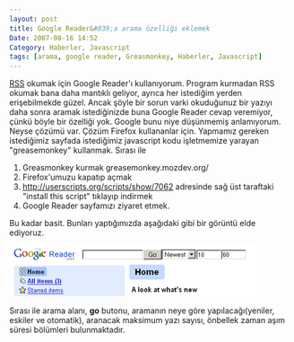 ```yaml
---
layout: post
title: Google Reader&#039;a arama özelliği eklemek
Date: 2007-08-16 14:52
Category: Haberler, Javascript
tags: [arama, google reader, Greasmonkey, Haberler, Javascript]
---
```


[RSS][] okumak için Google Reader'ı kullanıyorum. Program kurmadan RSS
okumak bana daha mantıklı geliyor, ayrıca her istediğim yerden
erişebilmekde güzel. Ancak şöyle bir sorun varki okuduğunuz bir yazıyı
daha sonra aramak istediğinizde buna Google Reader cevap veremiyor,
çünkü böyle bir özelliği yok. Google bunu niye düşünmemiş anlamıyorum.
Neyse çözümü var. Çözüm Firefox kullananlar için. Yapmamız gereken
istediğimiz sayfada istediğimiz javascript kodu işletmemize yarayan
"greasemonkey" kullanmak. Sırası ile

1.  Greasmonkey kurmak greasemonkey.mozdev.org/
2.  Firefox'umuzu kapatıp açmak
3.  http://userscripts.org/scripts/show/7062 adresinde sağ üst
    taraftaki "install this script" tıklayıp indirmek
4.  Google Reader sayfamızı ziyaret etmek.

Bu kadar basit. Bunları yaptığımızda aşağıdaki gibi bir görüntü elde
ediyoruz.

![Google Reader Arama Ekleme][]

Sırası ile arama alanı, **go** butonu, aramanın neye göre
yapılacağı(yeniler, eskiler ve otomatik), aranacak maksimum yazı sayısı,
önbellek zaman aşım süresi bölümleri bulunmaktadır.


  [RSS]: http://tr.wikipedia.org/wiki/RSS
  [Google Reader Arama Ekleme]: /images/googlereader_arama.gif
